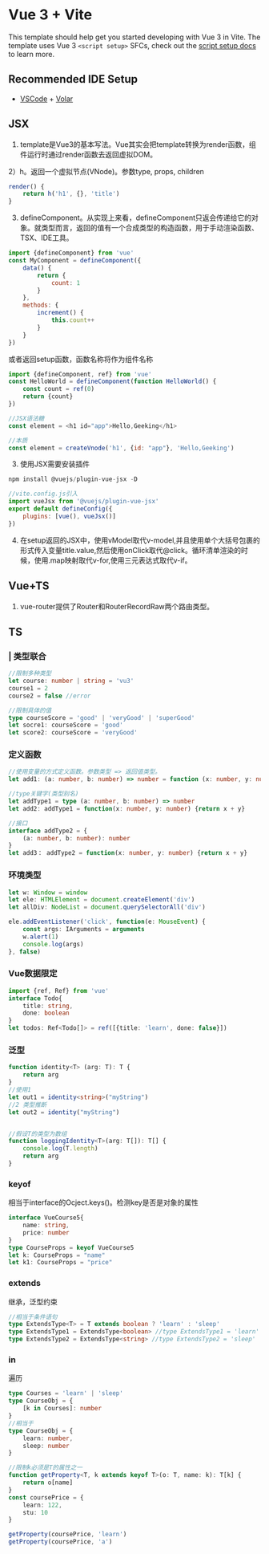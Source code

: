 # Vue 3 + Vite

This template should help get you started developing with Vue 3 in Vite. The template uses Vue 3 `<script setup>` SFCs, check out the [script setup docs](https://v3.vuejs.org/api/sfc-script-setup.html#sfc-script-setup) to learn more.

## Recommended IDE Setup

- [VSCode](https://code.visualstudio.com/) + [Volar](https://marketplace.visualstudio.com/items?itemName=johnsoncodehk.volar)

## JSX

1) template是Vue3的基本写法。Vue其实会把template转换为render函数，组件运行时通过render函数去返回虚拟DOM。

2）h。返回一个虚拟节点(VNode)。参数type, props, children

```javascript
render() {
    return h('h1', {}, 'title')
}
```

3) defineComponent。从实现上来看，defineComponent只返会传递给它的对象。就类型而言，返回的值有一个合成类型的构造函数，用于手动渲染函数、TSX、IDE工具。

```javascript
import {defineComponent} from 'vue'
const MyComponent = defineComponent({
    data() {
        return {
            count: 1
        }
    },
    methods: {
        increment() {
            this.count++
        }
    }
})
```

或者返回setup函数，函数名称将作为组件名称

```javascript
import {defineComponent, ref} from 'vue'
const HelloWorld = defineComponent(function HelloWorld() {
    const count = ref(0)
    return {count}
})
```

```javascript
//JSX语法糖
const element = <h1 id="app">Hello,Geeking</h1>

//本质
const element = createVnode('h1', {id: "app"}, 'Hello,Geeking')
```

3) 使用JSX需要安装插件

```javascript
npm install @vuejs/plugin-vue-jsx -D

//vite.config.js引入
import vueJsx from '@vuejs/plugin-vue-jsx'
export default defineConfig({
    plugins: [vue(), vueJsx()]
})
```

4) 在setup返回的JSX中，使用vModel取代v-model,并且使用单个大括号包裹的形式传入变量title.value,然后使用onClick取代@click。循环清单渲染的时候，使用.map映射取代v-for,使用三元表达式取代v-if。

## Vue+TS

1) vue-router提供了Router和RouterRecordRaw两个路由类型。

## TS

### | 类型联合

```typescript
//限制多种类型
let course: number | string = 'vu3'
course1 = 2
course2 = false //error

//限制具体的值
type courseScore = 'good' | 'veryGood' | 'superGood'
let socre1: courseScore = 'good'
let score2: courseScore = 'veryGood'
```

### 定义函数

```typescript
//使用变量的方式定义函数。参数类型 => 返回值类型。
let add1: (a: number, b: number) => number = function (x: number, y: number): number => {return x + y}

//type关键字(类型别名)
let addType1 = type (a: number, b: number) => number
let add2: addType1 = function(x: number, y: number) {return x + y}

//接口
interface addType2 = {
    (a: number, b: number): number
}
let add3： addType2 = function(x: number, y: number) {return x + y}
```

### 环境类型

```typescript
let w: Window = window
let ele: HTMLElement = document.createElement('div')
let allDiv: NodeList = document.querySelectorAll('div')

ele.addEventListener('click', function(e: MouseEvent) {
    const args: IArguments = arguments
    w.alert(1)
    console.log(args)
}, false)
```

### Vue数据限定

```typescript
import {ref, Ref} from 'vue'
interface Todo{
    title: string,
    done: boolean
}
let todos: Ref<Todo[]> = ref([{title: 'learn', done: false}])
```

### 泛型

```typescript
function identity<T> (arg: T): T {
    return arg
}
//使用1
let out1 = identity<string>("myString")
//2 类型推断
let out2 = identity("myString")


//假设T的类型为数组
function loggingIdentity<T>(arg: T[]): T[] {
    console.log(T.length)
    return arg
}
```

### keyof

相当于interface的Ocject.keys()。检测key是否是对象的属性

```typescript
interface VueCourse5{
    name: string,
    price: number
}
type CourseProps = keyof VueCourse5
let k: CourseProps = "name"
let k1: CourseProps = "price"
```

### extends

继承，泛型约束

```typescript
//相当于条件语句
type ExtendsType<T> = T extends boolean ? 'learn' : 'sleep'
type ExtendsType1 = ExtendsType<boolean> //type ExtendsType1 = 'learn'
type ExtendsType2 = ExtendsType<string> //type ExtendsType2 = 'sleep'
```

### in 

遍历

```typescript
type Courses = 'learn' | 'sleep'
type CourseObj = {
    [k in Courses]: number
}
//相当于
type CourseObj = {
    learn: number,
    sleep: number
}
```

```typescript
//限制k必须是T的属性之一
function getProperty<T, k extends keyof T>(o: T, name: k): T[k] {
    return o[name]
}
const coursePrice = {
    learn: 122,
    stu: 10
}

getProperty(coursePrice, 'learn')
getProperty(coursePrice, 'a')
```





















